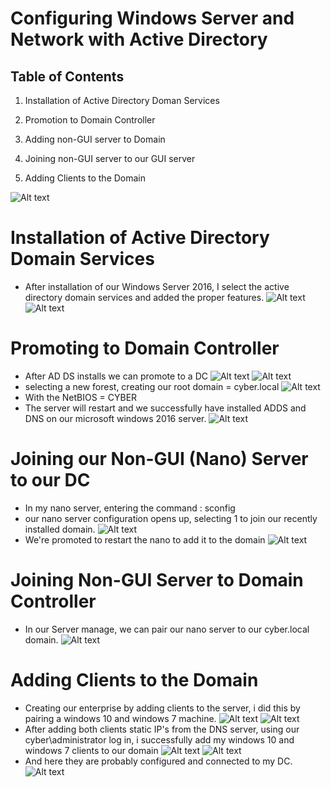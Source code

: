 # Configuring Windows Server and Network with Active Directory
## Table of Contents
1. Installation of Active Directory Doman Services

2. Promotion to Domain Controller

3. Adding non-GUI server to Domain

4. Joining non-GUI server to our GUI server

5. Adding Clients to the Domain

![Alt text](<assets/Domain Controller Dashboard.png>)
# Installation of Active Directory Domain Services
- After installation of our Windows Server 2016, I select the active directory domain services and added the proper features.
 ![Alt text](<Select Server role AD.png>)
![Alt text](<Active Directory installed-1.png>)

# Promoting to Domain Controller
- After AD DS installs we can promote to a DC
![Alt text](<Promote to Domain Controller.png>)
![Alt text](<domain controller options.png>)
- selecting a new forest, creating our root domain = cyber.local
![Alt text](<add a new forest called cyber.local.png>)
- With the NetBIOS = CYBER
- The server will restart and we successfully have installed ADDS and DNS on our microsoft windows 2016 server.
![Alt text](<after restart, we have our AD and DNS installed-1.png>)
# Joining our Non-GUI (Nano) Server to our DC
- In my nano server, entering the command : sconfig
- our nano server configuration opens up, selecting 1 to join our recently installed domain.
![Alt text](<Non-GUI interface.png>)
- We're promoted to restart the nano to add it to the domain
![Alt text](<joining non-gui to our domain cyber.local.png>)
# Joining Non-GUI Server to Domain Controller
- In our Server manage, we can pair our nano server to our cyber.local domain.
![Alt text](<Joining non-gui to DC.png>)
# Adding Clients to the Domain
- Creating our enterprise by adding clients to the server, i did this by pairing a windows 10 and windows 7 machine.
![Alt text](<adding clients10 ip  to domain.png>)
![Alt text](<adding clients7 ip to domain.png>)
- After adding both clients static IP's from the DNS server, using our cyber\administrator log in, i successfully add my windows 10 and windows 7 clients to our domain
![Alt text](<adding client 10 to domain.png>)
![Alt text](<adding client 7 to domain.png>)
- And here they are probably configured and connected to my DC.
![Alt text](<All our clients and servers in active directory.png>)